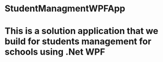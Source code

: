 # StudentManagmentWPFApp

# This is a solution application that we build for students management for schools using .Net WPF
